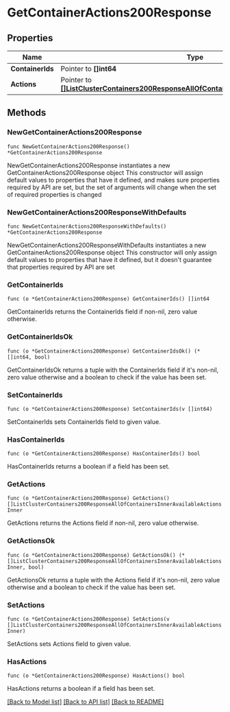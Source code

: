 # GetContainerActions200Response

## Properties

Name | Type | Description | Notes
------------ | ------------- | ------------- | -------------
**ContainerIds** | Pointer to **[]int64** |  | [optional] 
**Actions** | Pointer to [**[]ListClusterContainers200ResponseAllOfContainersInnerAvailableActionsInner**](ListClusterContainers200ResponseAllOfContainersInnerAvailableActionsInner.md) |  | [optional] 

## Methods

### NewGetContainerActions200Response

`func NewGetContainerActions200Response() *GetContainerActions200Response`

NewGetContainerActions200Response instantiates a new GetContainerActions200Response object
This constructor will assign default values to properties that have it defined,
and makes sure properties required by API are set, but the set of arguments
will change when the set of required properties is changed

### NewGetContainerActions200ResponseWithDefaults

`func NewGetContainerActions200ResponseWithDefaults() *GetContainerActions200Response`

NewGetContainerActions200ResponseWithDefaults instantiates a new GetContainerActions200Response object
This constructor will only assign default values to properties that have it defined,
but it doesn't guarantee that properties required by API are set

### GetContainerIds

`func (o *GetContainerActions200Response) GetContainerIds() []int64`

GetContainerIds returns the ContainerIds field if non-nil, zero value otherwise.

### GetContainerIdsOk

`func (o *GetContainerActions200Response) GetContainerIdsOk() (*[]int64, bool)`

GetContainerIdsOk returns a tuple with the ContainerIds field if it's non-nil, zero value otherwise
and a boolean to check if the value has been set.

### SetContainerIds

`func (o *GetContainerActions200Response) SetContainerIds(v []int64)`

SetContainerIds sets ContainerIds field to given value.

### HasContainerIds

`func (o *GetContainerActions200Response) HasContainerIds() bool`

HasContainerIds returns a boolean if a field has been set.

### GetActions

`func (o *GetContainerActions200Response) GetActions() []ListClusterContainers200ResponseAllOfContainersInnerAvailableActionsInner`

GetActions returns the Actions field if non-nil, zero value otherwise.

### GetActionsOk

`func (o *GetContainerActions200Response) GetActionsOk() (*[]ListClusterContainers200ResponseAllOfContainersInnerAvailableActionsInner, bool)`

GetActionsOk returns a tuple with the Actions field if it's non-nil, zero value otherwise
and a boolean to check if the value has been set.

### SetActions

`func (o *GetContainerActions200Response) SetActions(v []ListClusterContainers200ResponseAllOfContainersInnerAvailableActionsInner)`

SetActions sets Actions field to given value.

### HasActions

`func (o *GetContainerActions200Response) HasActions() bool`

HasActions returns a boolean if a field has been set.


[[Back to Model list]](../README.md#documentation-for-models) [[Back to API list]](../README.md#documentation-for-api-endpoints) [[Back to README]](../README.md)


